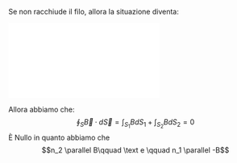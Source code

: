 Se non racchiude il filo, allora la situazione diventa: 

![center | 250](Drawing%202023-11-21%2007.19.47.excalidraw.md)

Allora abbiamo che: $$\oint_S \overrightarrow B\cdot d\overrightarrow S = \int_{S_1}Bd S_1 + \int_{S_2}BdS_2 =0$$
È Nullo in quanto abbiamo che $$n_2 \parallel B\qquad \text e \qquad n_1 \parallel -B$$ 